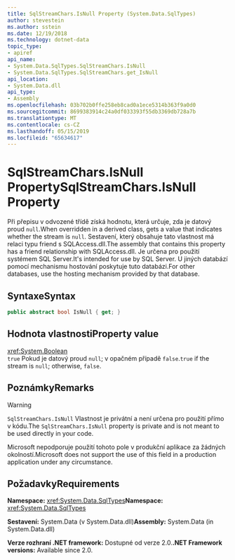 ```yaml
---
title: SqlStreamChars.IsNull Property (System.Data.SqlTypes)
author: stevestein
ms.author: sstein
ms.date: 12/19/2018
ms.technology: dotnet-data
topic_type:
- apiref
api_name:
- System.Data.SqlTypes.SqlStreamChars.IsNull
- System.Data.SqlTypes.SqlStreamChars.get_IsNull
api_location:
- System.Data.dll
api_type:
- Assembly
ms.openlocfilehash: 03b702b0ffe258eb8cad0a1ece5314b363f9a0d0
ms.sourcegitcommit: 8699383914c24a0df033393f55db3369db728a7b
ms.translationtype: MT
ms.contentlocale: cs-CZ
ms.lasthandoff: 05/15/2019
ms.locfileid: "65634617"
---
```

# <a name="sqlstreamcharsisnull-property"></a><span data-ttu-id="d3494-102">SqlStreamChars.IsNull Property</span><span class="sxs-lookup"><span data-stu-id="d3494-102">SqlStreamChars.IsNull Property</span></span>

<span data-ttu-id="d3494-103">Při přepisu v odvozené třídě získá hodnotu, která určuje, zda je datový proud `null`.</span><span class="sxs-lookup"><span data-stu-id="d3494-103">When overridden in a derived class, gets a value that indicates whether the stream is `null`.</span></span> <span data-ttu-id="d3494-104">Sestavení, který obsahuje tato vlastnost má relaci typu friend s SQLAccess.dll.</span><span class="sxs-lookup"><span data-stu-id="d3494-104">The assembly that contains this property has a friend relationship with SQLAccess.dll.</span></span> <span data-ttu-id="d3494-105">Je určena pro použití systémem SQL Server.</span><span class="sxs-lookup"><span data-stu-id="d3494-105">It's intended for use by SQL Server.</span></span> <span data-ttu-id="d3494-106">U jiných databází pomocí mechanismu hostování poskytuje tuto databázi.</span><span class="sxs-lookup"><span data-stu-id="d3494-106">For other databases, use the hosting mechanism provided by that database.</span></span>

## <a name="syntax"></a><span data-ttu-id="d3494-107">Syntaxe</span><span class="sxs-lookup"><span data-stu-id="d3494-107">Syntax</span></span>

```csharp
public abstract bool IsNull { get; }
```

## <a name="property-value"></a><span data-ttu-id="d3494-108">Hodnota vlastnosti</span><span class="sxs-lookup"><span data-stu-id="d3494-108">Property value</span></span>

<xref:System.Boolean>\
<span data-ttu-id="d3494-109">`true` Pokud je datový proud `null`; v opačném případě `false`.</span><span class="sxs-lookup"><span data-stu-id="d3494-109">`true` if the stream is `null`; otherwise, `false`.</span></span>

## <a name="remarks"></a><span data-ttu-id="d3494-110">Poznámky</span><span class="sxs-lookup"><span data-stu-id="d3494-110">Remarks</span></span>

> [!WARNING]
> <span data-ttu-id="d3494-111">`SqlStreamChars.IsNull` Vlastnost je privátní a není určena pro použití přímo v kódu.</span><span class="sxs-lookup"><span data-stu-id="d3494-111">The `SqlStreamChars.IsNull` property is private and is not meant to be used directly in your code.</span></span>
>
> <span data-ttu-id="d3494-112">Microsoft nepodporuje použití tohoto pole v produkční aplikace za žádných okolností.</span><span class="sxs-lookup"><span data-stu-id="d3494-112">Microsoft does not support the use of this field in a production application under any circumstance.</span></span>

## <a name="requirements"></a><span data-ttu-id="d3494-113">Požadavky</span><span class="sxs-lookup"><span data-stu-id="d3494-113">Requirements</span></span>

<span data-ttu-id="d3494-114">**Namespace:** <xref:System.Data.SqlTypes></span><span class="sxs-lookup"><span data-stu-id="d3494-114">**Namespace:** <xref:System.Data.SqlTypes></span></span>

<span data-ttu-id="d3494-115">**Sestavení:** System.Data (v System.Data.dll)</span><span class="sxs-lookup"><span data-stu-id="d3494-115">**Assembly:** System.Data (in System.Data.dll)</span></span>

<span data-ttu-id="d3494-116">**Verze rozhraní .NET framework:** Dostupné od verze 2.0.</span><span class="sxs-lookup"><span data-stu-id="d3494-116">**.NET Framework versions:** Available since 2.0.</span></span>
